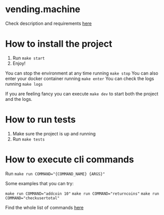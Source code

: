 # vending.machine

Check description and requirements [here](docs/REQUIREMENTS.md)

# How to install the project

1. Run `make start`
2. Enjoy!

You can stop the environment at any time running `make stop`
You can also enter your docker container running `make enter`
You can check the logs running `make logs`

If you are feeling fancy you can execute `make dev` to start both the project and the logs.

# How to run tests

1. Make sure the project is up and running
2. Run `make tests`

# How to execute cli commands

Run `make run COMMAND="{COMMAND_NAME} {ARGS}"`

Some examples that you can try:

`make run COMMAND="addcoin 10"`
`make run COMMAND="returncoins"`
`make run COMMAND="checkusertotal"`

Find the whole list of commands [here](src/Infrastructure/Cli/CommandFactory.php)

